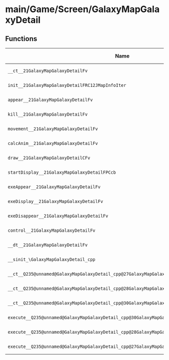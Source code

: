 # main/Game/Screen/GalaxyMapGalaxyDetail

## Functions

| Name | Address | Match % |
|------|---------|---------|
| `__ct__21GalaxyMapGalaxyDetailFv` | `0x8035E4DC` | :x: (0.0%) |
| `init__21GalaxyMapGalaxyDetailFRC12JMapInfoIter` | `0x8035E52C` | :x: (0.0%) |
| `appear__21GalaxyMapGalaxyDetailFv` | `0x8035E5BC` | :x: (0.0%) |
| `kill__21GalaxyMapGalaxyDetailFv` | `0x8035E5FC` | :x: (0.0%) |
| `movement__21GalaxyMapGalaxyDetailFv` | `0x8035E654` | :x: (0.0%) |
| `calcAnim__21GalaxyMapGalaxyDetailFv` | `0x8035E6AC` | :x: (0.0%) |
| `draw__21GalaxyMapGalaxyDetailCFv` | `0x8035E70C` | :x: (0.0%) |
| `startDisplay__21GalaxyMapGalaxyDetailFPCcb` | `0x8035E764` | :x: (0.0%) |
| `exeAppear__21GalaxyMapGalaxyDetailFv` | `0x8035E7E0` | :x: (0.0%) |
| `exeDisplay__21GalaxyMapGalaxyDetailFv` | `0x8035E84C` | :x: (0.0%) |
| `exeDisappear__21GalaxyMapGalaxyDetailFv` | `0x8035E8B8` | :x: (0.0%) |
| `control__21GalaxyMapGalaxyDetailFv` | `0x8035E940` | :x: (0.0%) |
| `__dt__21GalaxyMapGalaxyDetailFv` | `0x8035E944` | :x: (0.0%) |
| `__sinit_\GalaxyMapGalaxyDetail_cpp` | `0x8035E9A0` | :x: (0.0%) |
| `__ct__Q235@unnamed@GalaxyMapGalaxyDetail_cpp@27GalaxyMapGalaxyDetailAppearFv` | `0x8035E9D4` | :x: (0.0%) |
| `__ct__Q235@unnamed@GalaxyMapGalaxyDetail_cpp@28GalaxyMapGalaxyDetailDisplayFv` | `0x8035E9E4` | :x: (0.0%) |
| `__ct__Q235@unnamed@GalaxyMapGalaxyDetail_cpp@30GalaxyMapGalaxyDetailDisappearFv` | `0x8035E9F4` | :x: (0.0%) |
| `execute__Q235@unnamed@GalaxyMapGalaxyDetail_cpp@30GalaxyMapGalaxyDetailDisappearCFP5Spine` | `0x8035EA04` | :x: (0.0%) |
| `execute__Q235@unnamed@GalaxyMapGalaxyDetail_cpp@28GalaxyMapGalaxyDetailDisplayCFP5Spine` | `0x8035EA0C` | :x: (0.0%) |
| `execute__Q235@unnamed@GalaxyMapGalaxyDetail_cpp@27GalaxyMapGalaxyDetailAppearCFP5Spine` | `0x8035EA14` | :x: (0.0%) |